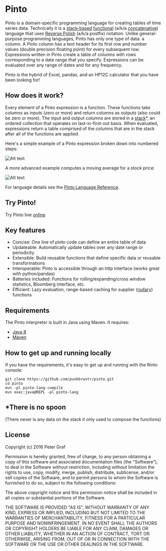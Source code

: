 # Pinto

Pinto is a domain-specific programming language for creating tables of time series data. Technically it is a [stack-based](https://en.wikipedia.org/wiki/Stack-oriented_programming_language) [functional](https://en.wikipedia.org/wiki/Functional_programming) (a/k/a [concatenative](https://en.wikipedia.org/wiki/Concatenative_programming_language)) language that uses [Reverse Polish](https://en.wikipedia.org/wiki/Reverse_Polish_notation) (a/k/a postfix) notation. Unlike general-purpose programming languages, Pinto has only one type of data: a column.  A Pinto column has a text header for its first row and number values (double precision floating point) for every subsequent row. Expressions written in Pinto create a table of columns with rows corresponding to a date range that you specify.  Expressions can be evaluated over any range of dates and for any frequency.

Pinto is the hybrid of Excel, pandas, and an HP12C calculator that you have been looking for!

## How does it work?

Every element of a Pinto expression is a function.  These functions take columns as inputs (zero or more) and return columns as outputs (also could be zero or more).  The input and output columns are stored in a [stack](https://en.wikipedia.org/wiki/Stack_(abstract_data_type))*, an ordered collection that operates on last-in-first-out basis.  When evaluated, expressions return a table comprised of the columns that are in the stack after all of the functions are applied.

Here's a simple example of a Pinto expression broken down into numbered steps:

![Alt text](https://pinto.tech/files/diag.png "2 3 +")

A more advanced example computes a moving average for a stock price:

![Alt text](https://pinto.tech/files/diag2.png "CMG 200 r_mean")

For language details see the [Pinto Language Reference](./pinto_reference.md).


## Try Pinto!
Try Pinto live [online](http://pinto.tech/)


## Key features

 - Concise: One line of pinto code can define an entire table of data
 - Updateable: Automatically update tables over any date range or periodicity 
 - Extensible: Build reusable functions that define specific data or reusable transformations
 - Interoperable: Pinto is accessible through an http interface (works great with python/pandas)
 - Batteries included: Functions for rolling/expanding/cross window statistics, Bloomberg interface, etc.
 - Efficient: Lazy evaluation, range-based caching for supplier ([nullary](https://en.wikipedia.org/wiki/Arity)) functions


## Requirements

The Pinto interpreter is built in Java using Maven. It requires:

 - [Java 8](https://java.com/download)
 - [Maven](https://maven.apache.org/download.cgi)


## How to get up and running locally

If you have the requirements, it's easy to get up and running with the Rinto console:


```
git clone https://github.com/punkbrwstr/pinto.git
cd pinto
mvn -pl pinto-lang compile
mvn exec:java@REPL -pl pinto-lang
```

## *There is no spoon

(There never is any data on the stack it only used to compose the functions)

## License

Copyright (c) 2016 Peter Graf

Permission is hereby granted, free of charge, to any person
obtaining a copy of this software and associated documentation
files (the "Software"), to deal in the Software without
restriction, including without limitation the rights to use,
copy, modify, merge, publish, distribute, sublicense, and/or sell
copies of the Software, and to permit persons to whom the
Software is furnished to do so, subject to the following
conditions:

The above copyright notice and this permission notice shall be
included in all copies or substantial portions of the Software.

THE SOFTWARE IS PROVIDED "AS IS", WITHOUT WARRANTY OF ANY KIND,
EXPRESS OR IMPLIED, INCLUDING BUT NOT LIMITED TO THE WARRANTIES
OF MERCHANTABILITY, FITNESS FOR A PARTICULAR PURPOSE AND
NONINFRINGEMENT. IN NO EVENT SHALL THE AUTHORS OR COPYRIGHT
HOLDERS BE LIABLE FOR ANY CLAIM, DAMAGES OR OTHER LIABILITY,
WHETHER IN AN ACTION OF CONTRACT, TORT OR OTHERWISE, ARISING
FROM, OUT OF OR IN CONNECTION WITH THE SOFTWARE OR THE USE OR
OTHER DEALINGS IN THE SOFTWARE.
